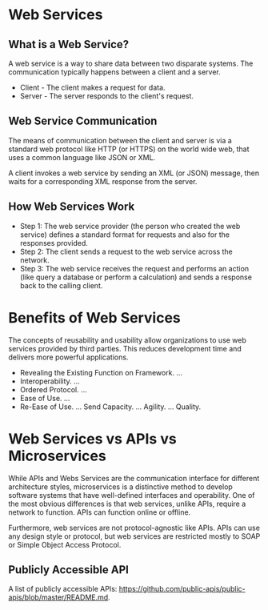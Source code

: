 # Web Services
## What is a Web Service?
A web service is a way to share data between two disparate systems. The communication typically happens between a client and a server.
* Client - The client makes a request for data.
* Server - The server responds to the client's request.

## Web Service Communication
The means of communication between the client and server is via a standard web protocol like HTTP (or HTTPS) on the world wide web, that uses a common language like JSON or XML.

A client invokes a web service by sending an XML (or JSON) message, then waits for a corresponding XML response from the server.

## How Web Services Work
* Step 1: The web service provider (the person who created the web service) defines a standard format for requests and also for the responses provided.
* Step 2: The client sends a request to the web service across the network.
* Step 3: The web service receives the request and performs an action (like query a database or perform a calculation) and sends a response back to the calling client.

# Benefits of Web Services
The concepts of reusability and usability allow organizations to use web services provided by third parties. This reduces development time and delivers more powerful applications.
* Revealing the Existing Function on Framework. ...
* Interoperability. ...
* Ordered Protocol. ...
* Ease of Use. ...
* Re-Ease of Use. ...
Send Capacity. ...
Agility. ...
Quality.

# Web Services vs APIs vs Microservices

While APIs and Webs Services are the communication interface for different architecture styles, microservices is a distinctive method to develop software systems that have well-defined interfaces and operability.
One of the most obvious differences is that web services, unlike APIs, require a network to function. APIs can function online or offline.

Furthermore, web services are not protocol-agnostic like APIs. APIs can use any design style or protocol, but web services are restricted mostly to SOAP or Simple Object Access Protocol.

## Publicly Accessible API

A list of publicly accessible APIs: https://github.com/public-apis/public-apis/blob/master/README.md.
